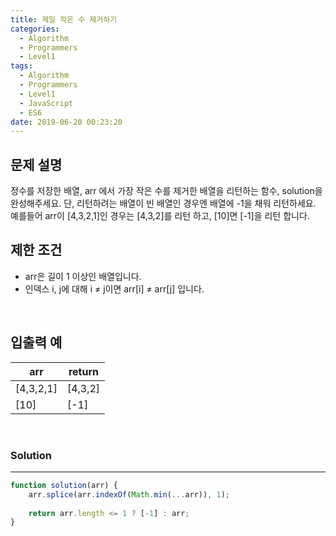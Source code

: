 ```yaml
---
title: 제일 작은 수 제거하기
categories:
  - Algorithm
  - Programmers
  - Level1
tags:
  - Algorithm
  - Programmers
  - Level1
  - JavaScript
  - ES6
date: 2019-06-20 00:23:20
---
```


## 문제 설명
정수를 저장한 배열, arr 에서 가장 작은 수를 제거한 배열을 리턴하는 함수, solution을 완성해주세요. 단, 리턴하려는 배열이 빈 배열인 경우엔 배열에 -1을 채워 리턴하세요. 예를들어 arr이 [4,3,2,1]인 경우는 [4,3,2]를 리턴 하고, [10]면 [-1]을 리턴 합니다.

<!-- more -->

## 제한 조건
- arr은 길이 1 이상인 배열입니다.
- 인덱스 i, j에 대해 i ≠ j이면 arr[i] ≠ arr[j] 입니다.

<br/>

## 입출력 예

| arr | return |
| --- | --- |
| [4,3,2,1] | [4,3,2] |
| [10] | [-1] |

<br/>

### Solution

---

```javascript
function solution(arr) {
    arr.splice(arr.indexOf(Math.min(...arr)), 1);
    
    return arr.length <= 1 ? [-1] : arr;
}
```